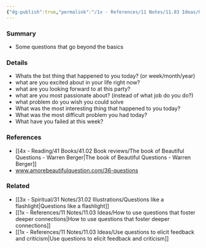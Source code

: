 ```yaml
---
{"dg-publish":true,"permalink":"/1x - References/11 Notes/11.03 Ideas/Questions that lead to deeper conversations/","title":"Questions that lead to deeper conversations","noteIcon":""}
---
```



### Summary
- Some questions that go beyond the basics

### Details
- Whats the bst thing that happened to you today? (or week/month/year)
- what are you excited about in your life right now?
- what are you looking forward to at this party?
- what are you most passionate about? (instead of what job do you do?)
- what problem do you wish you could solve
- What was the most interesting thing that happened to you today?
- What was the most difficult problem you had today?
- What have you failed at this week?

### References
- [[4x - Reading/41 Books/41.02 Book reviews/The book of Beautiful Questions - Warren Berger\|The book of Beautiful Questions - Warren Berger]]
-  www.amorebeautifulquestion.com/36-questions

### Related
- [[3x - Spiritual/31 Notes/31.02 Illustrations/Questions like a flashlight\|Questions like a flashlight]]
- [[1x - References/11 Notes/11.03 Ideas/How to use questions that foster deeper connections\|How to use questions that foster deeper connections]]
- [[1x - References/11 Notes/11.03 Ideas/Use questions to elicit feedback and criticism\|Use questions to elicit feedback and criticism]]